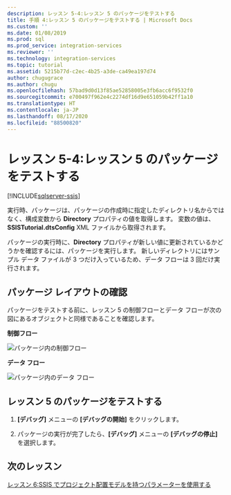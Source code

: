 ```yaml
---
description: レッスン 5-4:レッスン 5 のパッケージをテストする
title: 手順 4:レッスン 5 のパッケージをテストする | Microsoft Docs
ms.custom: ''
ms.date: 01/08/2019
ms.prod: sql
ms.prod_service: integration-services
ms.reviewer: ''
ms.technology: integration-services
ms.topic: tutorial
ms.assetid: 5215b77d-c2ec-4b25-a3de-ca49ea197d74
author: chugugrace
ms.author: chugu
ms.openlocfilehash: 57bad9d0d13f85ae52858005e3fb6acc6f9532f0
ms.sourcegitcommit: e700497f962e4c2274df16d9e651059b42ff1a10
ms.translationtype: HT
ms.contentlocale: ja-JP
ms.lasthandoff: 08/17/2020
ms.locfileid: "88500820"
---
```

# <a name="lesson-5-4-test-the-lesson-5-package"></a>レッスン 5-4:レッスン 5 のパッケージをテストする

[!INCLUDE[sqlserver-ssis](../includes/applies-to-version/sqlserver-ssis.md)]



実行時、パッケージは、パッケージの作成時に指定したディレクトリ名からではなく、構成変数から **Directory** プロパティの値を取得します。 変数の値は、**SSISTutorial.dtsConfig** XML ファイルから取得されます。  
  
パッケージの実行時に、**Directory** プロパティが新しい値に更新されているかどうかを確認するには、パッケージを実行します。 新しいディレクトリにはサンプル データ ファイルが 3 つだけ入っているため、データ フローは 3 回だけ実行されます。  
  
## <a name="checking-the-package-layout"></a>パッケージ レイアウトの確認  
パッケージをテストする前に、レッスン 5 の制御フローとデータ フローが次の図にあるオブジェクトと同様であることを確認します。  
  
**制御フロー**  
  
![パッケージ内の制御フロー](../integration-services/media/task4lesson2control.gif "パッケージ内の制御フロー")  
  
**データ フロー**  
  
![パッケージ内のデータ フロー](../integration-services/media/task9lesson1data.gif "パッケージ内のデータ フロー")  
  
## <a name="test-the-lesson-5-package"></a>レッスン 5 のパッケージをテストする  
  
1.  **[デバッグ]** メニューの **[デバッグの開始]** をクリックします。  
  
2.  パッケージの実行が完了したら、**[デバッグ]** メニューの **[デバッグの停止]** を選択します。  
  
## <a name="next-lesson"></a>次のレッスン  
[レッスン 6:SSIS でプロジェクト配置モデルを持つパラメーターを使用する](../integration-services/lesson-6-using-parameters-with-the-project-deployment-model-in-ssis.md)  
  
  
  
